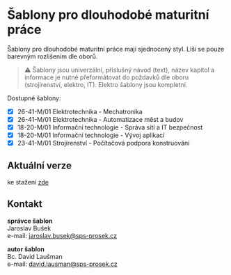 # Šablony pro dlouhodobé maturitní práce

Šablony pro dlouhodobé maturitní práce mají sjednocený styl. Liší se pouze barevným rozlišením dle oborů.

> :warning: Šablony jsou univerzální, příslušný návod (text), název kapitol a informace je nutné přeformátovat do poždavků dle oboru (strojírenství, elektro, IT). Elektro šablony jsou kompletní.

Dostupné šablony:

- [x] 26-41-M/01 Elektrotechnika - Mechatronika
- [x] 26-41-M/01 Elektrotechnika - Automatizace měst a budov
- [x] 18-20-M/01 Informační technologie - Správa sítí a IT bezpečnost
- [x] 18-20-M/01 Informační technologie - Vývoj aplikací
- [x] 23-41-M/01 Strojírenství - Počítačová podpora konstruování

## Aktuální verze ##
ke stažení [zde](https://github.com/sps-prosek/dmp-sablony/releases/latest)

## Kontakt
**správce šablon**  
Jaroslav Bušek  
e-mail: jaroslav.busek@sps-prosek.cz  

**autor šablon**  
Bc. David Laušman  
e-mail: david.lausman@sps-prosek.cz  

